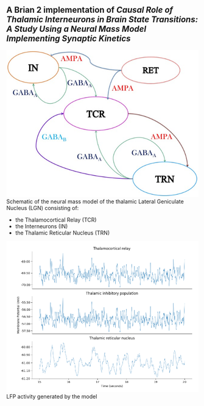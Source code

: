 ## A Brian 2 implementation of <i>Causal Role of Thalamic Interneurons in Brain State Transitions: A Study Using a Neural Mass Model Implementing Synaptic Kinetics</i>

<img src="./figures/neuralMassConnectivity.jpg"/><br>
Schematic of the neural mass model of the thalamic Lateral Geniculate Nucleus (LGN) consisting of:<br>
- the Thalamocortical Relay (TCR)<br>
- the Interneurons (IN)<br>
- the Thalamic Reticular Nucleus (TRN)

<img src="./figures/rawLFPOutput.png"/><br>
LFP activity generated by the model